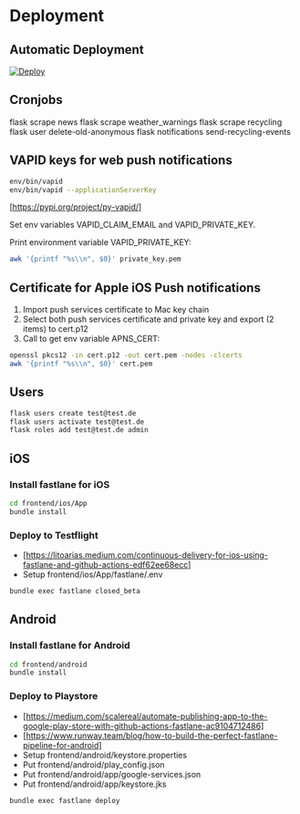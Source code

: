 # Deployment

## Automatic Deployment

[![Deploy](https://www.herokucdn.com/deploy/button.svg)](https://heroku.com/deploy?template=https://github.com/DanielGrams/cityservice)

## Cronjobs

flask scrape news
flask scrape weather_warnings
flask scrape recycling
flask user delete-old-anonymous
flask notifications send-recycling-events

## VAPID keys for web push notifications

```sh
env/bin/vapid
env/bin/vapid --applicationServerKey
```

[https://pypi.org/project/py-vapid/]

Set env variables VAPID_CLAIM_EMAIL and VAPID_PRIVATE_KEY.

Print environment variable VAPID_PRIVATE_KEY:

```sh
awk '{printf "%s\\n", $0}' private_key.pem
```

## Certificate for Apple iOS Push notifications

1. Import push services certificate to Mac key chain
2. Select both push services certificate and private key and export (2 items) to cert.p12
3. Call to get env variable APNS_CERT:

```sh
openssl pkcs12 -in cert.p12 -out cert.pem -nodes -clcerts
awk '{printf "%s\\n", $0}' cert.pem
```

## Users

```sh
flask users create test@test.de
flask users activate test@test.de
flask roles add test@test.de admin
```

## iOS

### Install fastlane for iOS

```sh
cd frontend/ios/App
bundle install
```

### Deploy to Testflight

- [https://litoarias.medium.com/continuous-delivery-for-ios-using-fastlane-and-github-actions-edf62ee68ecc]
- Setup frontend/ios/App/fastlane/.env

```sh
bundle exec fastlane closed_beta
```

## Android

### Install fastlane for Android

```sh
cd frontend/android
bundle install
```

### Deploy to Playstore

- [https://medium.com/scalereal/automate-publishing-app-to-the-google-play-store-with-github-actions-fastlane-ac9104712486]
- [https://www.runway.team/blog/how-to-build-the-perfect-fastlane-pipeline-for-android]
- Setup frontend/android/keystore.properties
- Put frontend/android/play_config.json
- Put frontend/android/app/google-services.json
- Put frontend/android/app/keystore.jks

```sh
bundle exec fastlane deploy
```
